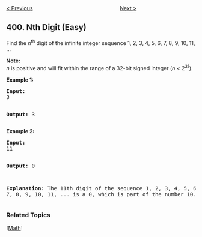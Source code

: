 <!--|This file generated by command(leetcode description); DO NOT EDIT.    |-->
<!--+----------------------------------------------------------------------+-->
<!--|@author    openset <openset.wang@gmail.com>                           |-->
<!--|@link      https://github.com/openset                                 |-->
<!--|@home      https://github.com/openset/leetcode                        |-->
<!--+----------------------------------------------------------------------+-->

[< Previous](https://github.com/openset/leetcode/tree/master/problems/evaluate-division "Evaluate Division")
　　　　　　　　　　　　　　　　
[Next >](https://github.com/openset/leetcode/tree/master/problems/binary-watch "Binary Watch")

## 400. Nth Digit (Easy)

<p>Find the <i>n</i><sup>th</sup> digit of the infinite integer sequence 1, 2, 3, 4, 5, 6, 7, 8, 9, 10, 11, ... </p>

<p><b>Note:</b><br />
<i>n</i> is positive and will fit within the range of a 32-bit signed integer (<i>n</i> < 2<sup>31</sup>).
</p>

<p><b>Example 1:</b>
<pre>
<b>Input:</b>
3

<b>Output:</b>
3
</pre>
</p>

<p><b>Example 2:</b>
<pre>
<b>Input:</b>
11

<b>Output:</b>
0

<b>Explanation:</b>
The 11th digit of the sequence 1, 2, 3, 4, 5, 6, 7, 8, 9, 10, 11, ... is a 0, which is part of the number 10.
</pre>
</p>

### Related Topics
  [[Math](https://github.com/openset/leetcode/tree/master/tag/math/README.md)]
